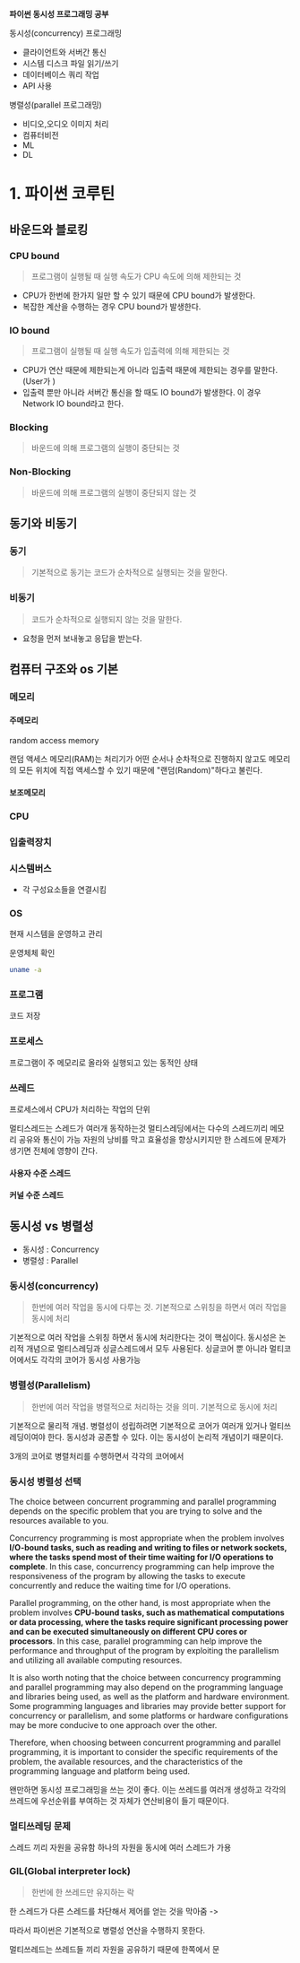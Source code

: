 **파이썬 동시성 프로그래밍 공부**


동시성(concurrency) 프로그래밍

- 클라이언트와 서버간 통신
- 시스템 디스크 파일 읽기/쓰기
- 데이터베이스 쿼리 작업
- API 사용

병렬성(parallel  프로그래밍)

- 비디오,오디오 이미지 처리
- 컴퓨터비전
- ML
- DL

# 1. 파이썬 코루틴

## 바운드와 블로킹

### CPU bound

> 프로그램이 실행될 때 실행 속도가 CPU 속도에 의해 제한되는 것

- CPU가 한번에 한가지 일만 할 수 있기 때문에 CPU bound가 발생한다.
- 복잡한 계산을 수행하는 경우 CPU bound가 발생한다.


### IO bound
> 프로그램이 실행될 때 실행 속도가 입출력에 의해 제한되는 것

- CPU가 연산 때문에 제한되는게 아니라 입출력 때문에 제한되는 경우를 말한다.(User가 )
- 입출력 뿐만 아니라 서버간 통신을 할 때도 IO bound가 발생한다. 이 경우 Network IO bound라고 한다.


###  Blocking

> 바운드에 의해 프로그램의 실행이 중단되는 것

### Non-Blocking
> 바운드에 의해 프로그램의 실행이 중단되지 않는 것

## 동기와 비동기

### 동기
> 기본적으로 동기는 코드가 순차적으로 실행되는 것을 말한다.

### 비동기
> 코드가 순차적으로 실행되지 않는 것을 말한다.

- 요청을 먼저 보내놓고 응답을 받는다.

## 컴퓨터 구조와 os 기본

### 메모리

#### 주메모리

random access memory

랜덤 액세스 메모리(RAM)는 처리기가 어떤 순서나 순차적으로 진행하지 않고도 메모리의 모든 위치에 직접 액세스할 수 있기 때문에 "랜덤(Random)"하다고 불린다.

#### 보조메모리

### CPU

### 입출력장치

### 시스템버스

- 각 구성요소들을 연결시킴

### OS

현재 시스템을 운영하고 관리

운영체체 확인
```bash
uname -a
```

### 프로그램

코드
저장

### 프로세스

프로그램이 주 메모리로 올라와 실행되고 있는 동적인 상태

### 쓰레드
프로세스에서 CPU가 처리하는 작업의 단위

멀티스레드는 스레드가 여러개 동작하는것
멀티스레딩에서는 다수의 스레드끼리 메모리 공유와 통신이 가능
자원의 낭비를 막고 효율성을 향상시키지만 한 스레드에 문제가 생기면 전체에 영향이 간다.

#### 사용자 수준 스레드

#### 커널 수준 스레드


## 동시성 vs 병렬성

- 동시성 : Concurrency
- 병렬성 : Parallel


### 동시성(concurrency) 

> 한번에 여러 작업을 동시에 다루는 것. 기본적으로 스위칭을 하면서 여러 작업을 동시에 처리

기본적으로 여러 작업을 스위칭 하면서 동시에 처리한다는 것이 핵심이다.
동시성은 논리적 개념으로 멀티스레딩과 싱글스레드에서 모두 사용된다.
싱글코어 뿐 아니라 멀티코어에서도 각각의 코어가 동시성 사용가능


### 병렬성(Parallelism)

> 한번에 여러 작업을 병렬적으로 처리하는 것을 의미. 기본적으로 동시에 처리

기본적으로 물리적 개념. 병렬성이 성립하려면 기본적으로 코어가 여러개 있거나 멀티쓰레딩이여야 한다.
동시성과 공존할 수 있다. 이는 동시성이 논리적 개념이기 때문이다.

3개의 코어로 병렬처리를 수행하면서 각각의 코어에서


### 동시성 병렬성 선택

The choice between concurrent programming and parallel programming depends on the specific problem that you are trying to solve and the resources available to you.

Concurrency programming is most appropriate when the problem involves **I/O-bound tasks, such as reading and writing to files or network sockets, where the tasks spend most of their time waiting for I/O operations to complete**. In this case, concurrency programming can help improve the responsiveness of the program by allowing the tasks to execute concurrently and reduce the waiting time for I/O operations.

Parallel programming, on the other hand, is most appropriate when the problem involves **CPU-bound tasks, such as mathematical computations or data processing, where the tasks require significant processing power and can be executed simultaneously on different CPU cores or processors**. In this case, parallel programming can help improve the performance and throughput of the program by exploiting the parallelism and utilizing all available computing resources.

It is also worth noting that the choice between concurrency programming and parallel programming may also depend on the programming language and libraries being used, as well as the platform and hardware environment. Some programming languages and libraries may provide better support for concurrency or parallelism, and some platforms or hardware configurations may be more conducive to one approach over the other.

Therefore, when choosing between concurrent programming and parallel programming, it is important to consider the specific requirements of the problem, the available resources, and the characteristics of the programming language and platform being used.


왠만하면 동시성 프로그래밍을 쓰는 것이 좋다.
이는 쓰레드를 여러개 생성하고 각각의 쓰레드에 우선순위를 부여하는 것 자체가 연산비용이 들기 때문이다.

### 멀티쓰레딩 문제

스레드 끼리 자원을 공유함
하나의 자원을 동시에 여러 스레드가 가용

### GIL(Global interpreter lock)

> 한번에 한 쓰레드만 유지하는 락

한 스레드가 다른 스레드를 차단해서 제어를 얻는 것을 막아줌 -> 

따라서 파이썬은 기본적으로 병렬성 연산을 수행하지 못한다.


멀티쓰레드는 쓰레드들 끼리 자원을 공유하기 때문에 한쪽에서 문